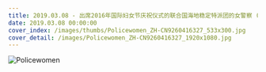 ```yaml
---
title: 2019.03.08 - 出席2016年国际妇女节庆祝仪式的联合国海地稳定特派团的女警察 (© Hector Retamal/AFP/Getty Images)
date: 2019.03.08 00:00:00
cover_index: /images/thumbs/Policewomen_ZH-CN9260416327_533x300.jpg
cover_detail: /images/Policewomen_ZH-CN9260416327_1920x1080.jpg
---
```


![Policewomen](/images/Policewomen_ZH-CN9260416327_1920x1080.jpg)

